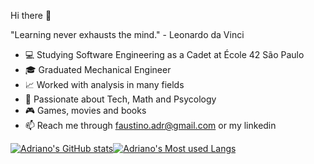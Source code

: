 Hi there 👋

"Learning never exhausts the mind."  - Leonardo da Vinci


- 💻 Studying Software Engineering as a Cadet at École 42 São Paulo
- 🎓 Graduated Mechanical Engineer
- 📈 Worked with analysis in many fields
- 🔮 Passionate about Tech, Math and Psycology
- 🎮 Games, movies and books
- 📫 Reach me through faustino.adr@gmail.com or my linkedin

[![Adriano's GitHub stats](https://github-readme-stats.vercel.app/api?username=adrianofaus&count_private=true&show_icons=true&hide=issues&theme=tokyonight)](https://github.com/adrianofaus/github-readme-stats)[![Adriano's Most used Langs](https://github-readme-stats.vercel.app/api/top-langs/?username=adrianofaus&layout=compact&hide_border=true&theme=tokyonight)](https://github.com/anuraghazra/github-readme-stats)


